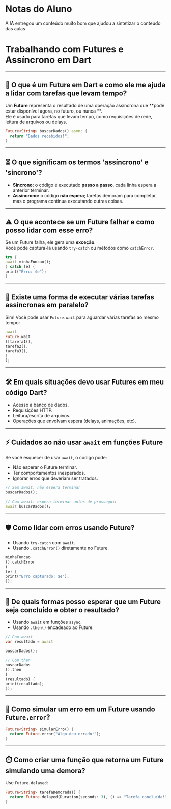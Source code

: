 # Notas do Aluno
A IA entregou um conteúdo muito bom que ajudou a sintetizar o conteúdo das aulas
# Trabalhando com Futures e Assíncrono em Dart

---

## 🚀 O que é um Future em Dart e como ele me ajuda a lidar com tarefas que levam tempo?

Um **Future** representa o resultado de uma operação assíncrona que **pode estar disponível agora, no futuro, ou nunca
**.  
Ele é usado para tarefas que levam tempo, como requisições de rede, leitura de arquivos ou delays.

```dart
Future<String> buscarDados() async {
  return "Dados recebidos!";
}
```

---

## ⏳ O que significam os termos 'assíncrono' e 'síncrono'?

- **Síncrono:** o código é executado **passo a passo**, cada linha espera a anterior terminar.
- **Assíncrono:** o código **não espera**; tarefas demoram para completar, mas o programa continua executando outras
  coisas.

---

## ⚠️ O que acontece se um Future falhar e como posso lidar com esse erro?

Se um Future falha, ele gera uma **exceção**.  
Você pode capturá-la usando `try-catch` ou métodos como `catchError`.

```dart
try {
await minhaFuncao();
} catch (e) {
print("Erro: $e");
}
```

---

## 🧩 Existe uma forma de executar várias tarefas assíncronas em paralelo?

Sim! Você pode usar `Future.wait` para aguardar várias tarefas ao mesmo tempo:

```dart
await
Future.wait
([tarefa1(),
tarefa2(),
tarefa3(),
]
);
```

---

## 🛠️ Em quais situações devo usar Futures em meu código Dart?

- Acesso a banco de dados.
- Requisições HTTP.
- Leitura/escrita de arquivos.
- Operações que envolvam espera (delays, animações, etc).

---

## ⚡ Cuidados ao não usar `await` em funções Future

Se você esquecer de usar `await`, o código pode:

- Não esperar o Future terminar.
- Ter comportamentos inesperados.
- Ignorar erros que deveriam ser tratados.

```dart
// Sem await: não espera terminar
buscarDados();

// Com await: espera terminar antes de prosseguir
await buscarDados();
```

---

## 🛡️ Como lidar com erros usando Future?

- Usando `try-catch` com `await`.
- Usando `.catchError()` diretamente no Future.

```dart
minhaFuncao
().catchError
(
(e) {
print("Erro capturado: $e");
});
```

---

## 🎯 De quais formas posso esperar que um Future seja concluído e obter o resultado?

- Usando `await` em funções `async`.
- Usando `.then()` encadeado ao Future.

```dart
// Com await
var resultado = await

buscarDados();

// Com then
buscarDados
().then
(
(resultado) {
print(resultado);
});
```

---

## 🧪 Como simular um erro em um Future usando `Future.error`?

```dart
Future<String> simularErro() {
  return Future.error("Algo deu errado!");
}
```

---

## ⏱️ Como criar uma função que retorna um Future simulando uma demora?

Use `Future.delayed`:

```dart
Future<String> tarefaDemorada() {
  return Future.delayed(Duration(seconds: 3), () => "Tarefa concluída!");
}
```

